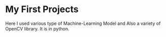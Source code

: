# My First Projects
Here I used various type of Machine-Learning Model and Also a variety of OpenCV library.
It is in python.
